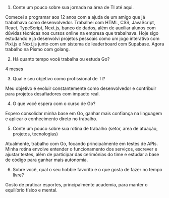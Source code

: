 1. Conte um pouco sobre sua jornada na área de TI até aqui.

Comecei a programar aos 12 anos com a ajuda de um amigo que já trabalhava como desenvolvedor. Trabalhei com HTML, CSS, JavaScript, React, TypeScript, Next.js, banco de dados, além de auxiliar alunos com dúvidas técnicas nos cursos online na empresa que trabalhava. Hoje sigo estudando e já desenvolvi projetos pessoais como um jogo interativo com Pixi.js e Next.js junto com um sistema de leaderboard com Supabase. Agora trabalho na Pismo com golang.

2. Há quanto tempo você trabalha ou estuda Go?

4 meses

3. Qual é seu objetivo como profissional de TI?

Meu objetivo é evoluir constantemente como desenvolvedor e contribuir para projetos desafiadores com impacto real.

4. O que você espera com o curso de Go?

Espero consolidar minha base em Go, ganhar mais confiança na linguagem e aplicar o conhecimento direto no trabalho.

5. Conte um pouco sobre sua rotina de trabalho (setor, area de atuação, projetos, tecnologias)

Atualmente, trabalho com Go, focando principalmente em testes de APIs. Minha rotina envolve entender o funcionamento dos serviços, escrever e ajustar testes, além de participar das cerimônias do time e estudar a base de código para ganhar mais autonomia.

6. Sobre você, qual o seu hobbie favorito e o que gosta de fazer no tempo livre?

Gosto de praticar esportes, principalmente academia, para manter o equilíbrio físico e mental.
